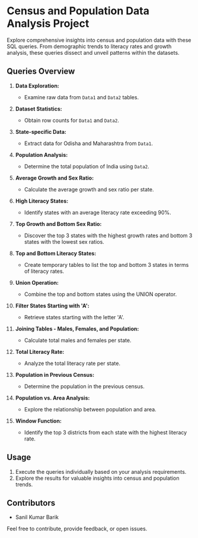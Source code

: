 # Census and Population Data Analysis Project

Explore comprehensive insights into census and population data with these SQL queries. From demographic trends to literacy rates and growth analysis, these queries dissect and unveil patterns within the datasets.

## Queries Overview

1. **Data Exploration:**
   - Examine raw data from `Data1` and `Data2` tables.

2. **Dataset Statistics:**
   - Obtain row counts for `Data1` and `Data2`.

3. **State-specific Data:**
   - Extract data for Odisha and Maharashtra from `Data1`.

4. **Population Analysis:**
   - Determine the total population of India using `Data2`.

5. **Average Growth and Sex Ratio:**
   - Calculate the average growth and sex ratio per state.

6. **High Literacy States:**
   - Identify states with an average literacy rate exceeding 90%.

7. **Top Growth and Bottom Sex Ratio:**
   - Discover the top 3 states with the highest growth rates and bottom 3 states with the lowest sex ratios.

8. **Top and Bottom Literacy States:**
   - Create temporary tables to list the top and bottom 3 states in terms of literacy rates.

9. **Union Operation:**
   - Combine the top and bottom states using the UNION operator.

10. **Filter States Starting with 'A':**
    - Retrieve states starting with the letter 'A'.

11. **Joining Tables - Males, Females, and Population:**
    - Calculate total males and females per state.

12. **Total Literacy Rate:**
    - Analyze the total literacy rate per state.

13. **Population in Previous Census:**
    - Determine the population in the previous census.

14. **Population vs. Area Analysis:**
    - Explore the relationship between population and area.

15. **Window Function:**
    - Identify the top 3 districts from each state with the highest literacy rate.

## Usage

1. Execute the queries individually based on your analysis requirements.
2. Explore the results for valuable insights into census and population trends.

## Contributors

- Sanil Kumar Barik

Feel free to contribute, provide feedback, or open issues.
